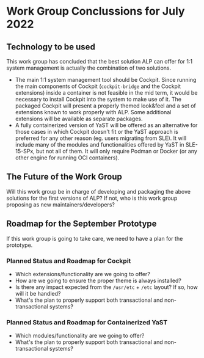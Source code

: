 # Work Group Conclussions for July 2022

## Technology to be used

This work group has concluded that the best solution ALP can offer for 1:1 system management is
actually the combination of two solutions.

* The main 1:1 system management tool should be Cockpit. Since running the main components
of Cockpit (`cockpit-bridge` and the Cockpit extensions) inside a container is not feasible in the
mid term, it would be necessary to install Cockpit into the system to make use of it. The packaged
Cockpit will present a properly themed look&feel and a set of extensions known to work properly
with ALP. Some additional extensions will be available as separate packages.
* A fully containerized version of YaST will be offered as an alternative for those cases in which
Cockpit doesn't fit or the YaST approach is preferred for any other reason (eg. users migrating
from SLE). It will include many of the modules and functionalities offered by YaST in SLE-15-SPx,
but not all of them. It will only require Podman or Docker (or any other engine for running OCI
containers).

## The Future of the Work Group

Will this work group be in charge of developing and packaging the above solutions for the first
versions of ALP? If not, who is this work group proposing as new maintainers/developers?

## Roadmap for the September Prototype

If this work group is going to take care, we need to have a plan for the prototype.

### Planned Status and Roadmap for Cockpit

* Which extensions/functionality are we going to offer?
* How are we going to ensure the proper theme is always installed?
* Is there any impact expected from the `/usr/etc` + `/etc` layout? If so, how will it be handled?
* What's the plan to properly support both transactional and non-transactional systems?

### Planned Status and Roadmap for Containerized YaST

* Which modules/functionality are we going to offer?
* What's the plan to properly support both transactional and non-transactional systems?
